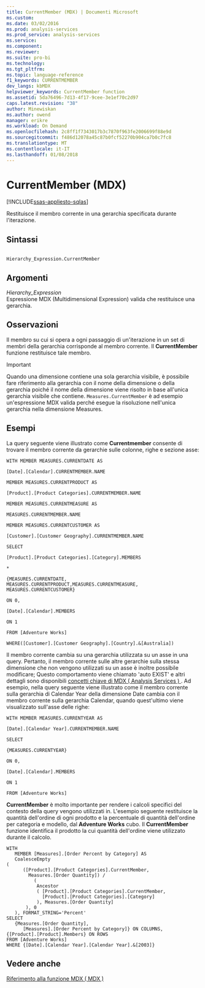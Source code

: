 ```yaml
---
title: CurrentMember (MDX) | Documenti Microsoft
ms.custom: 
ms.date: 03/02/2016
ms.prod: analysis-services
ms.prod_service: analysis-services
ms.service: 
ms.component: 
ms.reviewer: 
ms.suite: pro-bi
ms.technology: 
ms.tgt_pltfrm: 
ms.topic: language-reference
f1_keywords: CURRENTMEMBER
dev_langs: kbMDX
helpviewer_keywords: CurrentMember function
ms.assetid: 5da76496-7d13-4f17-9cee-3e1ef70c2d97
caps.latest.revision: "38"
author: Minewiskan
ms.author: owend
manager: erikre
ms.workload: On Demand
ms.openlocfilehash: 2c8ff1f7343017b3c7870f963fe2006699f88e9d
ms.sourcegitcommit: f486d12078a45c87b0fcf52270b904ca7b0c7fc8
ms.translationtype: MT
ms.contentlocale: it-IT
ms.lasthandoff: 01/08/2018
---
```

# <a name="currentmember-mdx"></a>CurrentMember (MDX)
[!INCLUDE[ssas-appliesto-sqlas](../includes/ssas-appliesto-sqlas.md)]

  Restituisce il membro corrente in una gerarchia specificata durante l'iterazione.  
  
## <a name="syntax"></a>Sintassi  
  
```  
  
Hierarchy_Expression.CurrentMember  
```  
  
## <a name="arguments"></a>Argomenti  
 *Hierarchy_Expression*  
 Espressione MDX (Multidimensional Expression) valida che restituisce una gerarchia.  
  
## <a name="remarks"></a>Osservazioni  
 Il membro su cui si opera a ogni passaggio di un'iterazione in un set di membri della gerarchia corrisponde al membro corrente. Il **CurrentMember** funzione restituisce tale membro.  
  
> [!IMPORTANT]  
>  Quando una dimensione contiene una sola gerarchia visibile, è possibile fare riferimento alla gerarchia con il nome della dimensione o della gerarchia poiché il nome della dimensione viene risolto in base all'unica gerarchia visibile che contiene. `Measures.CurrentMember` è ad esempio un'espressione MDX valida perché esegue la risoluzione nell'unica gerarchia nella dimensione Measures.  
  
## <a name="examples"></a>Esempi  
 La query seguente viene illustrato come **Currentmember** consente di trovare il membro corrente da gerarchie sulle colonne, righe e sezione asse:  
  
 `WITH MEMBER MEASURES.CURRENTDATE AS`  
  
 `[Date].[Calendar].CURRENTMEMBER.NAME`  
  
 `MEMBER MEASURES.CURRENTPRODUCT AS`  
  
 `[Product].[Product Categories].CURRENTMEMBER.NAME`  
  
 `MEMBER MEASURES.CURRENTMEASURE AS`  
  
 `MEASURES.CURRENTMEMBER.NAME`  
  
 `MEMBER MEASURES.CURRENTCUSTOMER AS`  
  
 `[Customer].[Customer Geography].CURRENTMEMBER.NAME`  
  
 `SELECT`  
  
 `[Product].[Product Categories].[Category].MEMBERS`  
  
 `*`  
  
 `{MEASURES.CURRENTDATE, MEASURES.CURRENTPRODUCT,MEASURES.CURRENTMEASURE, MEASURES.CURRENTCUSTOMER}`  
  
 `ON 0,`  
  
 `[Date].[Calendar].MEMBERS`  
  
 `ON 1`  
  
 `FROM [Adventure Works]`  
  
 `WHERE([Customer].[Customer Geography].[Country].&[Australia])`  
  
 Il membro corrente cambia su una gerarchia utilizzata su un asse in una query. Pertanto, il membro corrente sulle altre gerarchie sulla stessa dimensione che non vengono utilizzati su un asse è inoltre possibile modificare; Questo comportamento viene chiamato 'auto EXIST' e altri dettagli sono disponibili [concetti chiave di MDX &#40; Analysis Services &#41; ](../analysis-services/multidimensional-models/mdx/key-concepts-in-mdx-analysis-services.md). Ad esempio, nella query seguente viene illustrato come il membro corrente sulla gerarchia di Calendar Year della dimensione Date cambia con il membro corrente sulla gerarchia Calendar, quando quest'ultimo viene visualizzato sull'asse delle righe:  
  
 `WITH MEMBER MEASURES.CURRENTYEAR AS`  
  
 `[Date].[Calendar Year].CURRENTMEMBER.NAME`  
  
 `SELECT`  
  
 `{MEASURES.CURRENTYEAR}`  
  
 `ON 0,`  
  
 `[Date].[Calendar].MEMBERS`  
  
 `ON 1`  
  
 `FROM [Adventure Works]`  
  
 **CurrentMember** è molto importante per rendere i calcoli specifici del contesto della query vengono utilizzati in. L'esempio seguente restituisce la quantità dell'ordine di ogni prodotto e la percentuale di quantità dell'ordine per categoria e modello, dal **Adventure Works** cubo. Il **CurrentMember** funzione identifica il prodotto la cui quantità dell'ordine viene utilizzato durante il calcolo.  
  
```  
WITH   
   MEMBER [Measures].[Order Percent by Category] AS  
   CoalesceEmpty  
(   
      ([Product].[Product Categories].CurrentMember,  
        Measures.[Order Quantity]) /   
          (  
           Ancestor  
           ( [Product].[Product Categories].CurrentMember,   
             [Product].[Product Categories].[Category]  
           ), Measures.[Order Quantity]  
       ), 0  
   ), FORMAT_STRING='Percent'  
SELECT   
   {Measures.[Order Quantity],  
      [Measures].[Order Percent by Category]} ON COLUMNS,  
{[Product].[Product].Members} ON ROWS  
FROM [Adventure Works]  
WHERE {[Date].[Calendar Year].[Calendar Year].&[2003]}  
```  
  
## <a name="see-also"></a>Vedere anche  
 [Riferimento alla funzione MDX &#40; MDX &#41;](../mdx/mdx-function-reference-mdx.md)  
  
  
